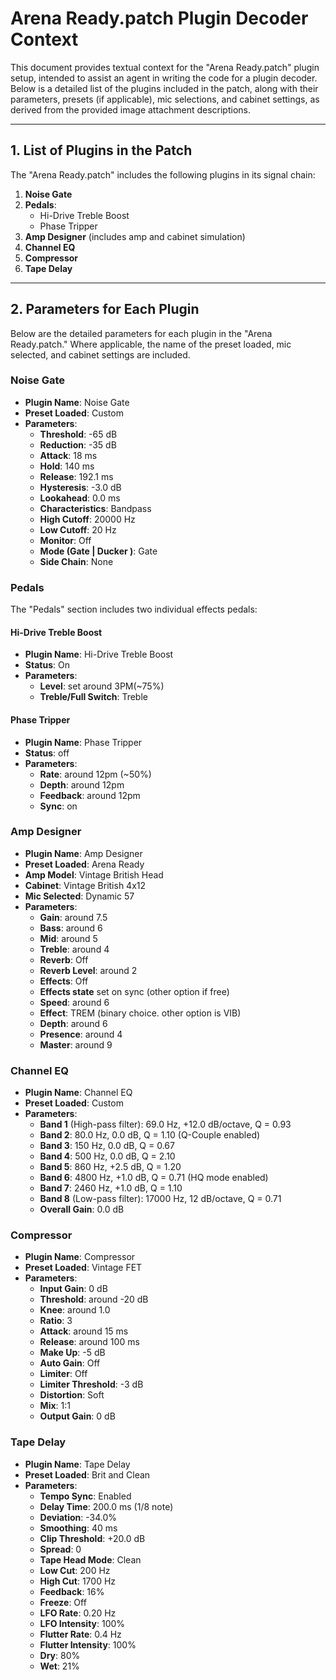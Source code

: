 # Arena Ready.patch Plugin Decoder Context

This document provides textual context for the "Arena Ready.patch" plugin setup, intended to assist an agent in writing the code for a plugin decoder. Below is a detailed list of the plugins included in the patch, along with their parameters, presets (if applicable), mic selections, and cabinet settings, as derived from the provided image attachment descriptions.

---

## 1. List of Plugins in the Patch

The "Arena Ready.patch" includes the following plugins in its signal chain:

1. **Noise Gate**
2. **Pedals**:
   - Hi-Drive Treble Boost
   - Phase Tripper
3. **Amp Designer** (includes amp and cabinet simulation)
4. **Channel EQ**
5. **Compressor**
6. **Tape Delay**

---

## 2. Parameters for Each Plugin

Below are the detailed parameters for each plugin in the "Arena Ready.patch." Where applicable, the name of the preset loaded, mic selected, and cabinet settings are included.

### Noise Gate

- **Plugin Name**: Noise Gate
- **Preset Loaded**: Custom
- **Parameters**:
  - **Threshold**: -65 dB
  - **Reduction**: -35 dB
  - **Attack**: 18 ms
  - **Hold**: 140 ms
  - **Release**: 192.1 ms
  - **Hysteresis**: -3.0 dB
  - **Lookahead**: 0.0 ms
  - **Characteristics**: Bandpass
  - **High Cutoff**: 20000 Hz
  - **Low Cutoff**: 20 Hz
  - **Monitor**: Off
  - **Mode (Gate | Ducker )**: Gate
  - **Side Chain**: None

### Pedals

The "Pedals" section includes two individual effects pedals:

#### Hi-Drive Treble Boost

- **Plugin Name**: Hi-Drive Treble Boost
- **Status**: On
- **Parameters**:
  - **Level**: set around 3PM(\~75%)
  - **Treble/Full Switch**: Treble

#### Phase Tripper

- **Plugin Name**: Phase Tripper
- **Status**: off
- **Parameters**:
  - **Rate**: around 12pm (\~50%)
  - **Depth**: around 12pm
  - **Feedback**: around 12pm
  - **Sync**: on

### Amp Designer

- **Plugin Name**: Amp Designer
- **Preset Loaded**: Arena Ready
- **Amp Model**: Vintage British Head
- **Cabinet**: Vintage British 4x12
- **Mic Selected**: Dynamic 57
- **Parameters**:
  - **Gain**: around 7.5
  - **Bass**: around 6
  - **Mid**: around 5
  - **Treble**: around 4
  - **Reverb**: Off
  - **Reverb Level**: around 2
  - **Effects**: Off
  - **Effects state** set on sync (other option if free)
  - **Speed**: around 6
  - **Effect**: TREM (binary choice. other option is VIB) 
  -  **Depth**: around 6
  - **Presence**: around 4
  - **Master**: around 9

### Channel EQ

- **Plugin Name**: Channel EQ
- **Preset Loaded**: Custom
- **Parameters**:
  - **Band 1** (High-pass filter): 69.0 Hz, +12.0 dB/octave, Q = 0.93
  - **Band 2**: 80.0 Hz, 0.0 dB, Q = 1.10 (Q-Couple enabled)
  - **Band 3**: 150 Hz, 0.0 dB, Q = 0.67
  - **Band 4**: 500 Hz, 0.0 dB, Q = 2.10
  - **Band 5**: 860 Hz, +2.5 dB, Q = 1.20
  - **Band 6**: 4800 Hz, +1.0 dB, Q = 0.71 (HQ mode enabled)
  - **Band 7**: 2460 Hz, +1.0 dB, Q = 1.10
  - **Band 8** (Low-pass filter): 17000 Hz, 12 dB/octave, Q = 0.71
  - **Overall Gain**: 0.0 dB

### Compressor

- **Plugin Name**: Compressor
- **Preset Loaded**: Vintage FET
- **Parameters**:
  - **Input Gain**: 0 dB
  - **Threshold**: around -20 dB
  - **Knee**: around 1.0
  - **Ratio**: 3
  - **Attack**: around 15 ms
  - **Release**: around 100 ms
  - **Make Up**: -5 dB
  - **Auto Gain**: Off
  - **Limiter**: Off
  - **Limiter Threshold**: -3 dB
  - **Distortion**: Soft
  - **Mix**: 1:1
  - **Output Gain**: 0 dB

### Tape Delay

- **Plugin Name**: Tape Delay
- **Preset Loaded**: Brit and Clean
- **Parameters**:
  - **Tempo Sync**: Enabled
  - **Delay Time**: 200.0 ms (1/8 note)
  - **Deviation**: -34.0%
  - **Smoothing**: 40 ms
  - **Clip Threshold**: +20.0 dB
  - **Spread**: 0
  - **Tape Head Mode**: Clean
  - **Low Cut**: 200 Hz
  - **High Cut**: 1700 Hz
  - **Feedback**: 16%
  - **Freeze**: Off
  - **LFO Rate**: 0.20 Hz
  - **LFO Intensity**: 100%
  - **Flutter Rate**: 0.4 Hz
  - **Flutter Intensity**: 100%
  - **Dry**: 80%
  - **Wet**: 21%